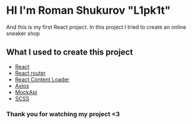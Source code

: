 
# HI I'm Roman Shukurov "L1pk1t"

And this is my first React project. 
In this project I tried to create an online sneaker shop

## What I used to create this project

- [React]()
- [React router]()
- [React Content Loader](https://skeletonreact.com)
- [Axios](https://github.com/axios/axios)
- [MockApi](https://mockapi.io)
- [SCSS](https://https://sass-lang.com)

### Thank you for watching my project <3
